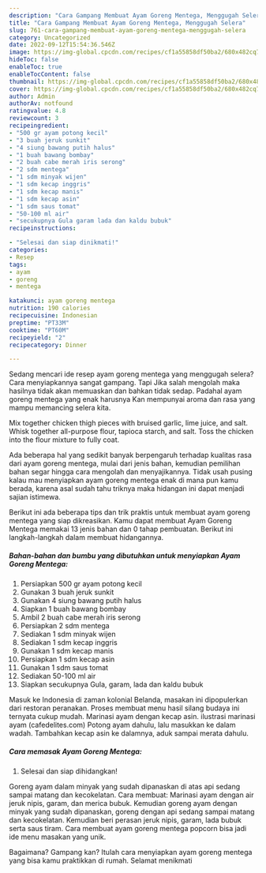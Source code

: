 ```yaml
---
description: "Cara Gampang Membuat Ayam Goreng Mentega, Menggugah Selera"
title: "Cara Gampang Membuat Ayam Goreng Mentega, Menggugah Selera"
slug: 761-cara-gampang-membuat-ayam-goreng-mentega-menggugah-selera
category: Uncategorized
date: 2022-09-12T15:54:36.546Z
image: https://img-global.cpcdn.com/recipes/cf1a55858df50ba2/680x482cq70/ayam-goreng-mentega-foto-resep-utama.jpg
hideToc: false
enableToc: true
enableTocContent: false
thumbnail: https://img-global.cpcdn.com/recipes/cf1a55858df50ba2/680x482cq70/ayam-goreng-mentega-foto-resep-utama.jpg
cover: https://img-global.cpcdn.com/recipes/cf1a55858df50ba2/680x482cq70/ayam-goreng-mentega-foto-resep-utama.jpg
author: Admin
authorAv: notfound
ratingvalue: 4.8
reviewcount: 3
recipeingredient:
- "500 gr ayam potong kecil"
- "3 buah jeruk sunkit"
- "4 siung bawang putih halus"
- "1 buah bawang bombay"
- "2 buah cabe merah iris serong"
- "2 sdm mentega"
- "1 sdm minyak wijen"
- "1 sdm kecap inggris"
- "1 sdm kecap manis"
- "1 sdm kecap asin"
- "1 sdm saus tomat"
- "50-100 ml air"
- "secukupnya Gula garam lada dan kaldu bubuk"
recipeinstructions:

- "Selesai dan siap dinikmati!"
categories:
- Resep
tags:
- ayam
- goreng
- mentega

katakunci: ayam goreng mentega 
nutrition: 190 calories
recipecuisine: Indonesian
preptime: "PT33M"
cooktime: "PT60M"
recipeyield: "2"
recipecategory: Dinner

---
```



Sedang mencari ide resep ayam goreng mentega yang menggugah selera? Cara menyiapkannya sangat gampang. Tapi Jika salah mengolah maka hasilnya tidak akan memuaskan dan bahkan tidak sedap. Padahal ayam goreng mentega yang enak harusnya Kan mempunyai aroma dan rasa yang mampu memancing selera kita.


Mix together chicken thigh pieces with bruised garlic, lime juice, and salt. Whisk together all-purpose flour, tapioca starch, and salt. Toss the chicken into the flour mixture to fully coat.

Ada beberapa hal yang sedikit banyak berpengaruh terhadap kualitas rasa dari ayam goreng mentega, mulai dari jenis bahan, kemudian pemilihan bahan segar hingga cara mengolah dan menyajikannya. Tidak usah pusing kalau mau menyiapkan ayam goreng mentega enak di mana pun kamu berada, karena asal sudah tahu triknya maka hidangan ini dapat menjadi sajian istimewa.


Berikut ini ada beberapa tips dan trik praktis untuk membuat ayam goreng mentega yang siap dikreasikan. Kamu dapat membuat Ayam Goreng Mentega memakai 13 jenis bahan dan 0 tahap pembuatan. Berikut ini langkah-langkah dalam membuat hidangannya.

<!--inarticleads1-->

##### Bahan-bahan dan bumbu yang dibutuhkan untuk menyiapkan Ayam Goreng Mentega:

1. Persiapkan 500 gr ayam potong kecil
1. Gunakan 3 buah jeruk sunkit
1. Gunakan 4 siung bawang putih halus
1. Siapkan 1 buah bawang bombay
1. Ambil 2 buah cabe merah iris serong
1. Persiapkan 2 sdm mentega
1. Sediakan 1 sdm minyak wijen
1. Sediakan 1 sdm kecap inggris
1. Gunakan 1 sdm kecap manis
1. Persiapkan 1 sdm kecap asin
1. Gunakan 1 sdm saus tomat
1. Sediakan 50-100 ml air
1. Siapkan secukupnya Gula, garam, lada dan kaldu bubuk


Masuk ke Indonesia di zaman kolonial Belanda, masakan ini dipopulerkan dari restoran peranakan. Proses membuat menu hasil silang budaya ini ternyata cukup mudah. Marinasi ayam dengan kecap asin. ilustrasi marinasi ayam (cafedelites.com) Potong ayam dahulu, lalu masukkan ke dalam wadah. Tambahkan kecap asin ke dalamnya, aduk sampai merata dahulu. 

<!--inarticleads2-->

##### Cara memasak Ayam Goreng Mentega:


1. Selesai dan siap dihidangkan!

Goreng ayam dalam minyak yang sudah dipanaskan di atas api sedang sampai matang dan kecokelatan. Cara membuat: Marinasi ayam dengan air jeruk nipis, garam, dan merica bubuk. Kemudian goreng ayam dengan minyak yang sudah dipanaskan, goreng dengan api sedang sampai matang dan kecokelatan. Kemudian beri perasan jeruk nipis, garam, lada bubuk serta saus tiram. Cara membuat ayam goreng mentega popcorn bisa jadi ide menu masakan yang unik. 

Bagaimana? Gampang kan? Itulah cara menyiapkan ayam goreng mentega yang bisa kamu praktikkan di rumah. Selamat menikmati
